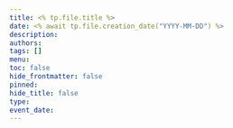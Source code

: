 ```yaml
---
title: <% tp.file.title %>
date: <% await tp.file.creation_date("YYYY-MM-DD") %>
description: 
authors: 
tags: []
menu: 
toc: false
hide_frontmatter: false
pinned: 
hide_title: false
type: 
event_date: 
---
```

